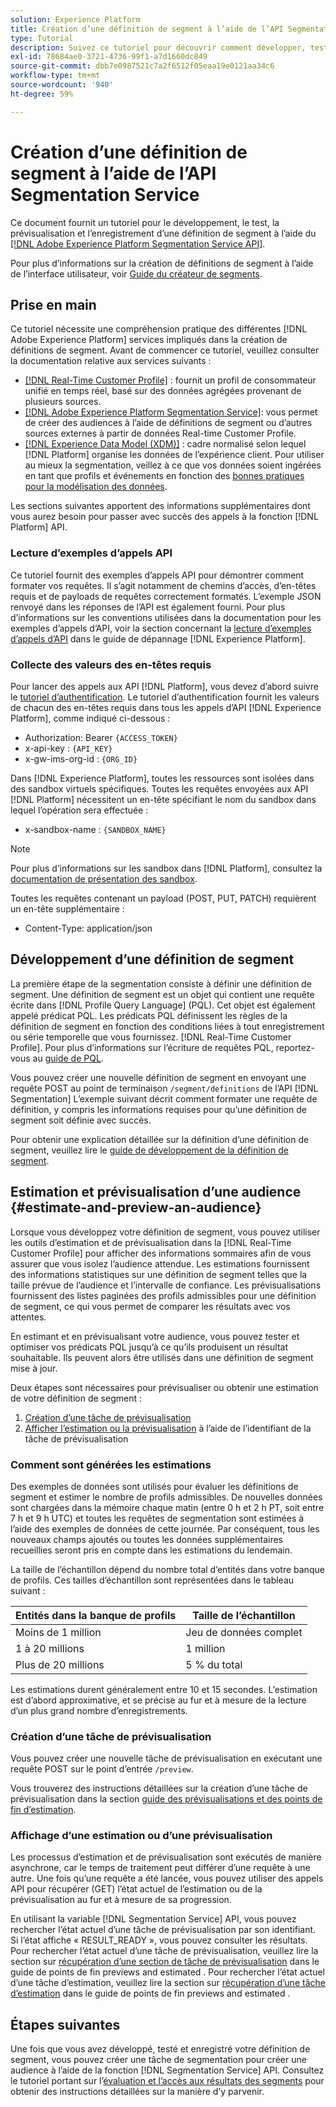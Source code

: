 ```yaml
---
solution: Experience Platform
title: Création d’une définition de segment à l’aide de l’API Segmentation Service
type: Tutorial
description: Suivez ce tutoriel pour découvrir comment développer, tester, prévisualiser et enregistrer une définition de segment à l’aide de l’API Adobe Experience Platform Segmentation Service.
exl-id: 78684ae0-3721-4736-99f1-a7d1660dc849
source-git-commit: dbb7e0987521c7a2f6512f05eaa19e0121aa34c6
workflow-type: tm+mt
source-wordcount: '940'
ht-degree: 59%

---
```


# Création d’une définition de segment à l’aide de l’API Segmentation Service

Ce document fournit un tutoriel pour le développement, le test, la prévisualisation et l’enregistrement d’une définition de segment à l’aide du [[!DNL Adobe Experience Platform Segmentation Service API]](../api/getting-started.md).

Pour plus d’informations sur la création de définitions de segment à l’aide de l’interface utilisateur, voir [Guide du créateur de segments](../ui/overview.md).

## Prise en main

Ce tutoriel nécessite une compréhension pratique des différentes [!DNL Adobe Experience Platform] services impliqués dans la création de définitions de segment. Avant de commencer ce tutoriel, veuillez consulter la documentation relative aux services suivants :

- [[!DNL Real-Time Customer Profile]](../../profile/home.md) : fournit un profil de consommateur unifié en temps réel, basé sur des données agrégées provenant de plusieurs sources.
- [[!DNL Adobe Experience Platform Segmentation Service]](../home.md): vous permet de créer des audiences à l’aide de définitions de segment ou d’autres sources externes à partir de données Real-time Customer Profile.
- [[!DNL Experience Data Model (XDM)]](../../xdm/home.md) : cadre normalisé selon lequel [!DNL Platform] organise les données de l’expérience client. Pour utiliser au mieux la segmentation, veillez à ce que vos données soient ingérées en tant que profils et événements en fonction des [bonnes pratiques pour la modélisation des données](../../xdm/schema/best-practices.md).

Les sections suivantes apportent des informations supplémentaires dont vous aurez besoin pour passer avec succès des appels à la fonction [!DNL Platform] API.

### Lecture d’exemples d’appels API

Ce tutoriel fournit des exemples d’appels API pour démontrer comment formater vos requêtes. Il s’agit notamment de chemins d’accès, d’en-têtes requis et de payloads de requêtes correctement formatés. L’exemple JSON renvoyé dans les réponses de l’API est également fourni. Pour plus d’informations sur les conventions utilisées dans la documentation pour les exemples d’appels d’API, voir la section concernant la [lecture d’exemples d’appels d’API](../../landing/troubleshooting.md#how-do-i-format-an-api-request) dans le guide de dépannage [!DNL Experience Platform].

### Collecte des valeurs des en-têtes requis

Pour lancer des appels aux API [!DNL Platform], vous devez d’abord suivre le [tutoriel d’authentification](https://experienceleague.adobe.com/docs/experience-platform/landing/platform-apis/api-authentication.html?lang=fr). Le tutoriel d’authentification fournit les valeurs de chacun des en-têtes requis dans tous les appels d’API [!DNL Experience Platform], comme indiqué ci-dessous :

- Authorization: Bearer `{ACCESS_TOKEN}`
- x-api-key : `{API_KEY}`
- x-gw-ims-org-id : `{ORG_ID}`

Dans [!DNL Experience Platform], toutes les ressources sont isolées dans des sandbox virtuels spécifiques. Toutes les requêtes envoyées aux API [!DNL Platform] nécessitent un en-tête spécifiant le nom du sandbox dans lequel l’opération sera effectuée :

- x-sandbox-name : `{SANDBOX_NAME}`

>[!NOTE]
>
>Pour plus d’informations sur les sandbox dans [!DNL Platform], consultez la [documentation de présentation des sandbox](../../sandboxes/home.md).

Toutes les requêtes contenant un payload (POST, PUT, PATCH) requièrent un en-tête supplémentaire :

- Content-Type: application/json

## Développement d’une définition de segment

La première étape de la segmentation consiste à définir une définition de segment. Une définition de segment est un objet qui contient une requête écrite dans [!DNL Profile Query Language] (PQL). Cet objet est également appelé prédicat PQL. Les prédicats PQL définissent les règles de la définition de segment en fonction des conditions liées à tout enregistrement ou série temporelle que vous fournissez. [!DNL Real-Time Customer Profile]. Pour plus d’informations sur l’écriture de requêtes PQL, reportez-vous au [guide de PQL](../pql/overview.md).

Vous pouvez créer une nouvelle définition de segment en envoyant une requête POST au point de terminaison `/segment/definitions` de l’API [!DNL Segmentation] L’exemple suivant décrit comment formater une requête de définition, y compris les informations requises pour qu’une définition de segment soit définie avec succès.

Pour obtenir une explication détaillée sur la définition d’une définition de segment, veuillez lire le [guide de développement de la définition de segment](../api/segment-definitions.md#create).

## Estimation et prévisualisation d’une audience {#estimate-and-preview-an-audience}

Lorsque vous développez votre définition de segment, vous pouvez utiliser les outils d’estimation et de prévisualisation dans la [!DNL Real-Time Customer Profile] pour afficher des informations sommaires afin de vous assurer que vous isolez l’audience attendue. Les estimations fournissent des informations statistiques sur une définition de segment telles que la taille prévue de l’audience et l’intervalle de confiance. Les prévisualisations fournissent des listes paginées des profils admissibles pour une définition de segment, ce qui vous permet de comparer les résultats avec vos attentes.

En estimant et en prévisualisant votre audience, vous pouvez tester et optimiser vos prédicats PQL jusqu’à ce qu’ils produisent un résultat souhaitable. Ils peuvent alors être utilisés dans une définition de segment mise à jour.

Deux étapes sont nécessaires pour prévisualiser ou obtenir une estimation de votre définition de segment :

1. [Création d’une tâche de prévisualisation](#create-a-preview-job)
2. [Afficher l’estimation ou la prévisualisation](#view-an-estimate-or-preview) à l’aide de l’identifiant de la tâche de prévisualisation

### Comment sont générées les estimations

Des exemples de données sont utilisés pour évaluer les définitions de segment et estimer le nombre de profils admissibles. De nouvelles données sont chargées dans la mémoire chaque matin (entre 0 h et 2 h PT, soit entre 7 h et 9 h UTC) et toutes les requêtes de segmentation sont estimées à l’aide des exemples de données de cette journée. Par conséquent, tous les nouveaux champs ajoutés ou toutes les données supplémentaires recueillies seront pris en compte dans les estimations du lendemain.

La taille de l’échantillon dépend du nombre total d’entités dans votre banque de profils. Ces tailles d’échantillon sont représentées dans le tableau suivant :

| Entités dans la banque de profils | Taille de l’échantillon |
| ------------------------- | ----------- |
| Moins de 1 million | Jeu de données complet |
| 1 à 20 millions | 1 million |
| Plus de 20 millions | 5 % du total |

Les estimations durent généralement entre 10 et 15 secondes. L’estimation est d’abord approximative, et se précise au fur et à mesure de la lecture d’un plus grand nombre d’enregistrements.

### Création d’une tâche de prévisualisation

Vous pouvez créer une nouvelle tâche de prévisualisation en exécutant une requête POST sur le point d’entrée `/preview`.

Vous trouverez des instructions détaillées sur la création d’une tâche de prévisualisation dans la section [guide des prévisualisations et des points de fin d’estimation](../api/previews-and-estimates.md#create-preview).

### Affichage d’une estimation ou d’une prévisualisation

Les processus d’estimation et de prévisualisation sont exécutés de manière asynchrone, car le temps de traitement peut différer d’une requête à une autre. Une fois qu’une requête a été lancée, vous pouvez utiliser des appels API pour récupérer (GET) l’état actuel de l’estimation ou de la prévisualisation au fur et à mesure de sa progression.

En utilisant la variable [!DNL Segmentation Service] API, vous pouvez rechercher l’état actuel d’une tâche de prévisualisation par son identifiant. Si l’état affiche « RESULT_READY », vous pouvez consulter les résultats. Pour rechercher l’état actuel d’une tâche de prévisualisation, veuillez lire la section sur [récupération d’une section de tâche de prévisualisation](../api/previews-and-estimates.md#get-preview) dans le guide de points de fin previews and estimated . Pour rechercher l’état actuel d’une tâche d’estimation, veuillez lire la section sur [récupération d’une tâche d’estimation](../api/previews-and-estimates.md#get-estimate) dans le guide de points de fin previews and estimated .


## Étapes suivantes

Une fois que vous avez développé, testé et enregistré votre définition de segment, vous pouvez créer une tâche de segmentation pour créer une audience à l’aide de la fonction [!DNL Segmentation Service] API. Consultez le tutoriel portant sur l’[évaluation et l’accès aux résultats des segments](./evaluate-a-segment.md) pour obtenir des instructions détaillées sur la manière d’y parvenir.
